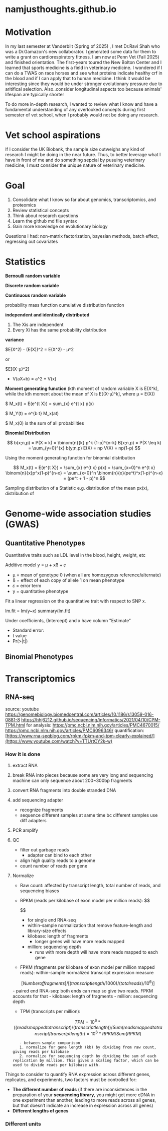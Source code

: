 # namjusthoughts.github.io

# Motivation

In my last semester at Vanderbilt (Spring of 2025) , I met Dr.Ravi Shah who was a Dr.Gamazon's new collaborator. I generated some data for them to write a grant on cardiorespiratory fitness. I am now at Penn Vet (Fall 2025) and finished orientation. The first-years toured the New Bolton Center and I learned that sports medicine is a field in veterinary medicine. I wondered if I can do a TWAS on race horses and see what proteins indicate healthy crf in the blood and if I can apply that to human medicine. I think it would be interesting since they would be under stronger evolutionary pressure due to aritifical selection. Also..consider longitudinal aspects too because animals' lifespan are typically shorter

To do more in-depth research, I wanted to review what I know and have a fundamental understanding of any overlooked concepts during first semester of vet school, when I probably would not be doing any research. 

# Vet school aspirations

If I consider the UK Biobank, the sample size outweighs any kind of research I might be doing in the near future. Thus, to better leverage what I have in front of me and do something sepcial by pusuing veterinary medicine, I must consider the unique nature of veterinary medicine. 

# Goal
1. Consolidate what I know so far about genomics, transcriptomics, and proteomics
2. Review statistical concepts
3. Think about research questions
4. Learn the github md file syntax
5. Gain more knowledge on evolutionary biology

Questions I had: non-matrix factorization, bayesian methods, batch effect, regressing out covariates

# Statistics

**Bernoulli random variable**

**Discrete random variable**

**Continuous random variable** 

probability mass function
cumulative distribution function

**independent and identically distributed**
1. The Xis are independent
2. Every Xi has the same probability distribution

**variance**

$E(X^2) - (E(X))^2 = E(X^2) - µ^2

or 

$E[(X-µ)^2]
- V(aX+b) = a^2 * V(x)


**Moment generating function**
(kth moment of random variable X is E(X^k), while the kth moment about the mean of X is E[(X-µ)^k], where µ = E(X))

$ M_x(t) = E(e^{t X}) = sum_{x} e^{t x} p(x)

$ M_Y(t) = e^{b t} M_x(at)

$ M_x(0) is the sum of all probabilities

**Binomial Distribution**

$$
b(x;n,p) = P(X = k) = \binom{n}{k} p^k (1-p)^{n-k}
B(x;n,p) = P(X \leq k) = \sum_{y=0}^{x} b(y;n,p)
E(X) = np
V(X) = np(1-p)
$$

Using the moment generating function for binomial distribution

$$
M_x(t) = E(e^{t X}) = \sum_{x} e^{t x} p(x) = \sum_{x=0}^n e^{t x} \binom{n}{x}p^x(1-p)^{n-x} = \sum_{x=0}^n \binom{n}{x}(pe^t)^x(1-p)^{n-x} = (pe^t + 1 - p)^n
$$




Sampling distribution of a Statistic
e.g. distribution of the mean px(x), distribution of 

# Genome-wide association studies (GWAS)

## Quantitative Phenotypes
Quantitative traits such as LDL level in the blood, height, weight, etc

Additive model
y = µ + xß + 𝜀 
- µ = mean of genotype 0 (when all are homozygous reference/alternate)
- ß = effect of each copy of allele 1 on mean phenotype
- 𝜀 = error term 
- y = quantitative phenotype

Fit a linear regression on the quantitative trait with respect to SNP x.

lm.fit = lm(y~x)
summary(lm.fit)

Under coefficients, (Intercept) and x have column "Estimate"
- Standard error: 
- t value
- Pr(>|t|)


## Binomial Phenotypes


# Transcriptomics

## RNA-seq
source: youtube
https://genomebiology.biomedcentral.com/articles/10.1186/s13059-016-0881-8
https://hhj6212.github.io/sequencing/informatics/2021/04/10/CPM-TPM.html
for analysis: https://pmc.ncbi.nlm.nih.gov/articles/PMC4670015/
https://pmc.ncbi.nlm.nih.gov/articles/PMC6096346/
quantification: [https://www.rna-seqblog.com/rpkm-fpkm-and-tpm-clearly-explained/](https://www.youtube.com/watch?v=TTUrtCY2k-w)

### How it is done
1. extract RNA
2. break RNA into pieces because some are very long and sequencing machine can only sequence about 200~300bp fragments
3. convert RNA fragments into double stranded DNA
4. add sequencing adapter
   - recognize fragments
   - sequence different samples at same time bc different samples use diff adapters 
5. PCR amplify
6. QC
   - filter out garbage reads
     - adapter can bind to each other 
   - align high quality reads to a genome
   - count number of reads per gene
7. Normalize
    - Raw count: affected by transcript length, total number of reads, and sequencing biases
    - RPKM (reads per kilobase of exon model per million reads):
      $$
  
      $$
         - for single end RNA-seq
         - within-sample normalization that remove feature-length and library-size effects
         - kilobase: length of fragments
             - longer genes will have more reads mapped
         - million: sequencing depth
             - runs with more depth will have more reads mapped to each gene 
             
    - FPKM (fragments per kilobase of exon model per million mapped reads): within-sample normalized transcript expression measure
  
    $$
      [Number of fragments]/[(transcript length/1000)/(total reads)/10^6)]
    $$
         - paired end RNA-seq: both ends can map so give two reads. FPKM accounts
                          for that
         - kilobase: length of fragments
         - million: sequencing depth 
           
    - TPM (transcripts per million):
  
    $$
      TPM = 10^6 * ((reads mapped to transcript)/(transcript length))/Sum(reads mapped to transcript/transcript length) = 10^6 * RPKM/Sum(RPKM)
    $$ 
    
          - between-sample comparison
          1. normalize for gene length (kb) by dividing from raw count, giving reads per kilobase
          2. normalize for sequencing depth by dividing the sum of each replication by million. This gives a scaling factor, which can be used to divide reads per kilobase with.
   
Things to consider to quantify RNA expression across different genes, replicates, and experiments, two factors must be controlled for:
-	**The different number of reads** (if there are inconsistences in the preparation of your **sequencing library**, you might get more cDNA in one experiment than another, leading to more reads across all genes, but that doesn’t indicate an increase in expression across all genes)
-	**Different lengths of genes**


### Different units

